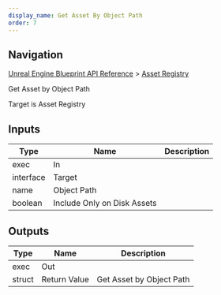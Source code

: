 ```yaml
---
display_name: Get Asset By Object Path
order: 7
---
```

## Navigation

[Unreal Engine Blueprint API Reference](https://dev.epicgames.com/documentation/en-us/unreal-engine/BlueprintAPI) > [Asset Registry](https://dev.epicgames.com/documentation/en-us/unreal-engine/BlueprintAPI/AssetRegistry)

Get Asset by Object Path

Target is Asset Registry

## Inputs

| Type | Name | Description |
| --- | --- | --- |
| exec | In |  |
| interface | Target |  |
| name | Object Path |  |
| boolean | Include Only on Disk Assets |  |

## Outputs

| Type | Name | Description |
| --- | --- | --- |
| exec | Out |  |
| struct | Return Value | Get Asset by Object Path |
